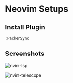 # Neovim Setups

## Install Plugin

```sh
:PackerSync
```

## Screenshots

![nvim-lsp](../screenshots/v2-nvim-lsp.png)

![nvim-telescope](../screenshots/v2-nvim-telescope.png)
